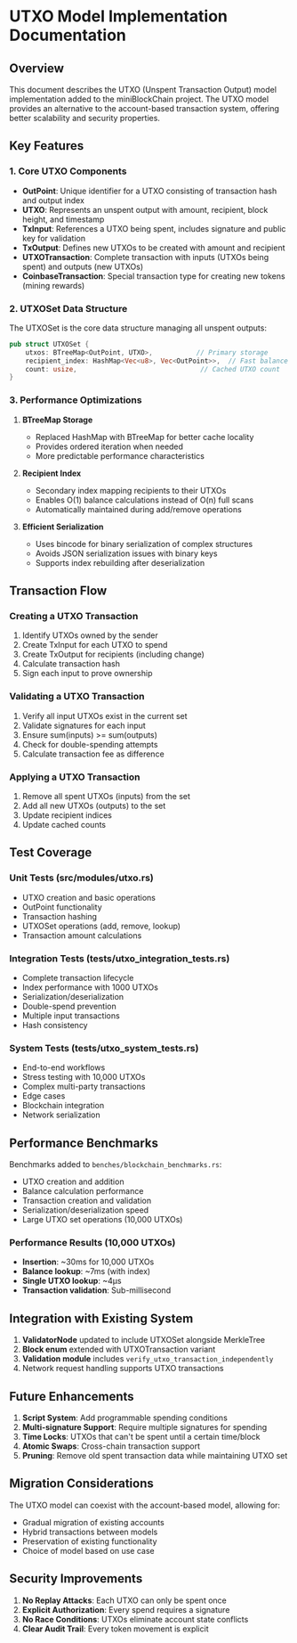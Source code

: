 # UTXO Model Implementation Documentation

## Overview

This document describes the UTXO (Unspent Transaction Output) model implementation added to the miniBlockChain project. The UTXO model provides an alternative to the account-based transaction system, offering better scalability and security properties.

## Key Features

### 1. Core UTXO Components

- **OutPoint**: Unique identifier for a UTXO consisting of transaction hash and output index
- **UTXO**: Represents an unspent output with amount, recipient, block height, and timestamp
- **TxInput**: References a UTXO being spent, includes signature and public key for validation
- **TxOutput**: Defines new UTXOs to be created with amount and recipient
- **UTXOTransaction**: Complete transaction with inputs (UTXOs being spent) and outputs (new UTXOs)
- **CoinbaseTransaction**: Special transaction type for creating new tokens (mining rewards)

### 2. UTXOSet Data Structure

The UTXOSet is the core data structure managing all unspent outputs:

```rust
pub struct UTXOSet {
    utxos: BTreeMap<OutPoint, UTXO>,           // Primary storage
    recipient_index: HashMap<Vec<u8>, Vec<OutPoint>>,  // Fast balance lookups
    count: usize,                               // Cached UTXO count
}
```

### 3. Performance Optimizations

1. **BTreeMap Storage**
   - Replaced HashMap with BTreeMap for better cache locality
   - Provides ordered iteration when needed
   - More predictable performance characteristics

2. **Recipient Index**
   - Secondary index mapping recipients to their UTXOs
   - Enables O(1) balance calculations instead of O(n) full scans
   - Automatically maintained during add/remove operations

3. **Efficient Serialization**
   - Uses bincode for binary serialization of complex structures
   - Avoids JSON serialization issues with binary keys
   - Supports index rebuilding after deserialization

## Transaction Flow

### Creating a UTXO Transaction

1. Identify UTXOs owned by the sender
2. Create TxInput for each UTXO to spend
3. Create TxOutput for recipients (including change)
4. Calculate transaction hash
5. Sign each input to prove ownership

### Validating a UTXO Transaction

1. Verify all input UTXOs exist in the current set
2. Validate signatures for each input
3. Ensure sum(inputs) >= sum(outputs)
4. Check for double-spending attempts
5. Calculate transaction fee as difference

### Applying a UTXO Transaction

1. Remove all spent UTXOs (inputs) from the set
2. Add all new UTXOs (outputs) to the set
3. Update recipient indices
4. Update cached counts

## Test Coverage

### Unit Tests (src/modules/utxo.rs)
- UTXO creation and basic operations
- OutPoint functionality
- Transaction hashing
- UTXOSet operations (add, remove, lookup)
- Transaction amount calculations

### Integration Tests (tests/utxo_integration_tests.rs)
- Complete transaction lifecycle
- Index performance with 1000 UTXOs
- Serialization/deserialization
- Double-spend prevention
- Multiple input transactions
- Hash consistency

### System Tests (tests/utxo_system_tests.rs)
- End-to-end workflows
- Stress testing with 10,000 UTXOs
- Complex multi-party transactions
- Edge cases
- Blockchain integration
- Network serialization

## Performance Benchmarks

Benchmarks added to `benches/blockchain_benchmarks.rs`:

- UTXO creation and addition
- Balance calculation performance
- Transaction creation and validation
- Serialization/deserialization speed
- Large UTXO set operations (10,000 UTXOs)

### Performance Results (10,000 UTXOs)

- **Insertion**: ~30ms for 10,000 UTXOs
- **Balance lookup**: ~7ms (with index)
- **Single UTXO lookup**: ~4μs
- **Transaction validation**: Sub-millisecond

## Integration with Existing System

1. **ValidatorNode** updated to include UTXOSet alongside MerkleTree
2. **Block enum** extended with UTXOTransaction variant
3. **Validation module** includes `verify_utxo_transaction_independently`
4. Network request handling supports UTXO transactions

## Future Enhancements

1. **Script System**: Add programmable spending conditions
2. **Multi-signature Support**: Require multiple signatures for spending
3. **Time Locks**: UTXOs that can't be spent until a certain time/block
4. **Atomic Swaps**: Cross-chain transaction support
5. **Pruning**: Remove old spent transaction data while maintaining UTXO set

## Migration Considerations

The UTXO model can coexist with the account-based model, allowing for:
- Gradual migration of existing accounts
- Hybrid transactions between models
- Preservation of existing functionality
- Choice of model based on use case

## Security Improvements

1. **No Replay Attacks**: Each UTXO can only be spent once
2. **Explicit Authorization**: Every spend requires a signature
3. **No Race Conditions**: UTXOs eliminate account state conflicts
4. **Clear Audit Trail**: Every token movement is explicit